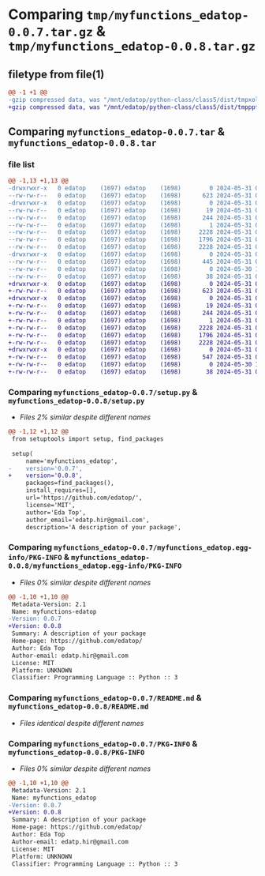 # Comparing `tmp/myfunctions_edatop-0.0.7.tar.gz` & `tmp/myfunctions_edatop-0.0.8.tar.gz`

## filetype from file(1)

```diff
@@ -1 +1 @@
-gzip compressed data, was "/mnt/edatop/python-class/class5/dist/tmpxolp5vht/myfunctions_edatop-0.0.7.tar", last modified: Fri May 31 03:45:17 2024, max compression
+gzip compressed data, was "/mnt/edatop/python-class/class5/dist/tmpppfr12k9/myfunctions_edatop-0.0.8.tar", last modified: Fri May 31 03:47:53 2024, max compression
```

## Comparing `myfunctions_edatop-0.0.7.tar` & `myfunctions_edatop-0.0.8.tar`

### file list

```diff
@@ -1,13 +1,13 @@
-drwxrwxr-x   0 edatop    (1697) edatop    (1698)        0 2024-05-31 03:45:17.000000 myfunctions_edatop-0.0.7/
--rw-rw-r--   0 edatop    (1697) edatop    (1698)      623 2024-05-31 03:45:07.000000 myfunctions_edatop-0.0.7/setup.py
-drwxrwxr-x   0 edatop    (1697) edatop    (1698)        0 2024-05-31 03:45:17.000000 myfunctions_edatop-0.0.7/myfunctions_edatop.egg-info/
--rw-rw-r--   0 edatop    (1697) edatop    (1698)       19 2024-05-31 03:45:17.000000 myfunctions_edatop-0.0.7/myfunctions_edatop.egg-info/top_level.txt
--rw-rw-r--   0 edatop    (1697) edatop    (1698)      244 2024-05-31 03:45:17.000000 myfunctions_edatop-0.0.7/myfunctions_edatop.egg-info/SOURCES.txt
--rw-rw-r--   0 edatop    (1697) edatop    (1698)        1 2024-05-31 03:45:17.000000 myfunctions_edatop-0.0.7/myfunctions_edatop.egg-info/dependency_links.txt
--rw-rw-r--   0 edatop    (1697) edatop    (1698)     2228 2024-05-31 03:45:17.000000 myfunctions_edatop-0.0.7/myfunctions_edatop.egg-info/PKG-INFO
--rw-rw-r--   0 edatop    (1697) edatop    (1698)     1796 2024-05-31 03:17:11.000000 myfunctions_edatop-0.0.7/README.md
--rw-rw-r--   0 edatop    (1697) edatop    (1698)     2228 2024-05-31 03:45:17.000000 myfunctions_edatop-0.0.7/PKG-INFO
-drwxrwxr-x   0 edatop    (1697) edatop    (1698)        0 2024-05-31 03:45:17.000000 myfunctions_edatop-0.0.7/myfunctions_edatop/
--rw-rw-r--   0 edatop    (1697) edatop    (1698)      445 2024-05-31 03:40:14.000000 myfunctions_edatop-0.0.7/myfunctions_edatop/math.py
--rw-rw-r--   0 edatop    (1697) edatop    (1698)        0 2024-05-30 19:49:44.000000 myfunctions_edatop-0.0.7/myfunctions_edatop/__init__.py
--rw-rw-r--   0 edatop    (1697) edatop    (1698)       38 2024-05-31 03:45:17.000000 myfunctions_edatop-0.0.7/setup.cfg
+drwxrwxr-x   0 edatop    (1697) edatop    (1698)        0 2024-05-31 03:47:53.000000 myfunctions_edatop-0.0.8/
+-rw-rw-r--   0 edatop    (1697) edatop    (1698)      623 2024-05-31 03:47:44.000000 myfunctions_edatop-0.0.8/setup.py
+drwxrwxr-x   0 edatop    (1697) edatop    (1698)        0 2024-05-31 03:47:53.000000 myfunctions_edatop-0.0.8/myfunctions_edatop.egg-info/
+-rw-rw-r--   0 edatop    (1697) edatop    (1698)       19 2024-05-31 03:47:53.000000 myfunctions_edatop-0.0.8/myfunctions_edatop.egg-info/top_level.txt
+-rw-rw-r--   0 edatop    (1697) edatop    (1698)      244 2024-05-31 03:47:53.000000 myfunctions_edatop-0.0.8/myfunctions_edatop.egg-info/SOURCES.txt
+-rw-rw-r--   0 edatop    (1697) edatop    (1698)        1 2024-05-31 03:47:53.000000 myfunctions_edatop-0.0.8/myfunctions_edatop.egg-info/dependency_links.txt
+-rw-rw-r--   0 edatop    (1697) edatop    (1698)     2228 2024-05-31 03:47:53.000000 myfunctions_edatop-0.0.8/myfunctions_edatop.egg-info/PKG-INFO
+-rw-rw-r--   0 edatop    (1697) edatop    (1698)     1796 2024-05-31 03:17:11.000000 myfunctions_edatop-0.0.8/README.md
+-rw-rw-r--   0 edatop    (1697) edatop    (1698)     2228 2024-05-31 03:47:53.000000 myfunctions_edatop-0.0.8/PKG-INFO
+drwxrwxr-x   0 edatop    (1697) edatop    (1698)        0 2024-05-31 03:47:53.000000 myfunctions_edatop-0.0.8/myfunctions_edatop/
+-rw-rw-r--   0 edatop    (1697) edatop    (1698)      547 2024-05-31 03:47:29.000000 myfunctions_edatop-0.0.8/myfunctions_edatop/math.py
+-rw-rw-r--   0 edatop    (1697) edatop    (1698)        0 2024-05-30 19:49:44.000000 myfunctions_edatop-0.0.8/myfunctions_edatop/__init__.py
+-rw-rw-r--   0 edatop    (1697) edatop    (1698)       38 2024-05-31 03:47:53.000000 myfunctions_edatop-0.0.8/setup.cfg
```

### Comparing `myfunctions_edatop-0.0.7/setup.py` & `myfunctions_edatop-0.0.8/setup.py`

 * *Files 2% similar despite different names*

```diff
@@ -1,12 +1,12 @@
 from setuptools import setup, find_packages
 
 setup(
     name='myfunctions_edatop',
-    version='0.0.7',
+    version='0.0.8',
     packages=find_packages(),
     install_requires=[],
     url='https://github.com/edatop/',
     license='MIT',
     author='Eda Top',
     author_email='edatp.hir@gmail.com',
     description='A description of your package',
```

### Comparing `myfunctions_edatop-0.0.7/myfunctions_edatop.egg-info/PKG-INFO` & `myfunctions_edatop-0.0.8/myfunctions_edatop.egg-info/PKG-INFO`

 * *Files 0% similar despite different names*

```diff
@@ -1,10 +1,10 @@
 Metadata-Version: 2.1
 Name: myfunctions-edatop
-Version: 0.0.7
+Version: 0.0.8
 Summary: A description of your package
 Home-page: https://github.com/edatop/
 Author: Eda Top
 Author-email: edatp.hir@gmail.com
 License: MIT
 Platform: UNKNOWN
 Classifier: Programming Language :: Python :: 3
```

### Comparing `myfunctions_edatop-0.0.7/README.md` & `myfunctions_edatop-0.0.8/README.md`

 * *Files identical despite different names*

### Comparing `myfunctions_edatop-0.0.7/PKG-INFO` & `myfunctions_edatop-0.0.8/PKG-INFO`

 * *Files 0% similar despite different names*

```diff
@@ -1,10 +1,10 @@
 Metadata-Version: 2.1
 Name: myfunctions_edatop
-Version: 0.0.7
+Version: 0.0.8
 Summary: A description of your package
 Home-page: https://github.com/edatop/
 Author: Eda Top
 Author-email: edatp.hir@gmail.com
 License: MIT
 Platform: UNKNOWN
 Classifier: Programming Language :: Python :: 3
```

